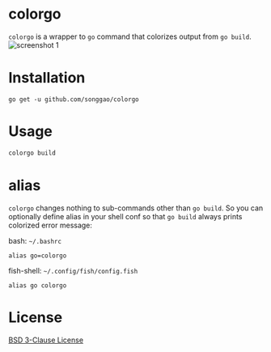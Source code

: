 # colorgo
`colorgo` is a wrapper to `go` command that colorizes output from `go build`.
![screenshot 1](http://songgao.github.com/colorgo/images/screenshot1.png)

# Installation
```
go get -u github.com/songgao/colorgo
```

# Usage
```bash
colorgo build
```

# alias
`colorgo` changes nothing to sub-commands other than `go build`. So you can optionally define alias in your shell conf so that `go build` always prints colorized error message:

bash: `~/.bashrc`
```
alias go=colorgo
```

fish-shell: `~/.config/fish/config.fish`
```
alias go colorgo
```

# License
[BSD 3-Clause License](http://opensource.org/licenses/BSD-3-Clause)
